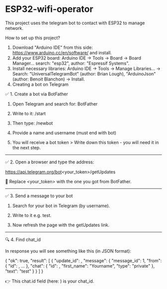 # ESP32-wifi-operator
This project uses the telegram bot to contact with ESP32 to manage network.

How to set up this project?
1. Download "Arduino IDE" from this side: https://www.arduino.cc/en/software/ and install.
2. Add your ESP32 board:
Arduino IDE → Tools → Board → Board Manager... search: "esp32", author: "Espressif Systems".
3. Install necessary libraries: Arduino IDE → Tools → Manage Libraries… → Search: "UniversalTelegramBot" (author: Brian Lough), "ArduinoJson" (author: Benoit Blanchon) → Install.
4. Creating a bot on Telegram

✅ 1. Create a bot via BotFather

1. Open Telegram and search for: BotFather

2. Write to it: /start

3. Then type: /newbot

4. Provide a name and username (must end with bot)

5. You will receive a bot token > Write down this token - you will need it in the next step.

---

✅ 2. Open a browser and type the address:

https://api.telegram.org/bot<your_token>/getUpdates

🔁 Replace <your_token> with the one you got from BotFather.

---

✅ 3. Send a message to your bot

1. Search for your bot in Telegram (by username).

2. Write to it e.g. test.

3. Now refresh the page with the getUpdates link.

 ---

🔍 4. Find chat_id

In response you will see something like this (in JSON format):

{
  "ok": true,
  "result": [
    {
      "update_id": <id>,
      "message": {
        "message_id": 1,
        "from": {
          "id": <chatid>,
          ...
        },
        "chat": {
          "id": <chatid>,
          "first_name": "Yourname",
          "type": "private"
        },
        "text": "test"
      }
    }
  ]
}

👉 This chat.id field (here: <chatid>) is your chat_id.
